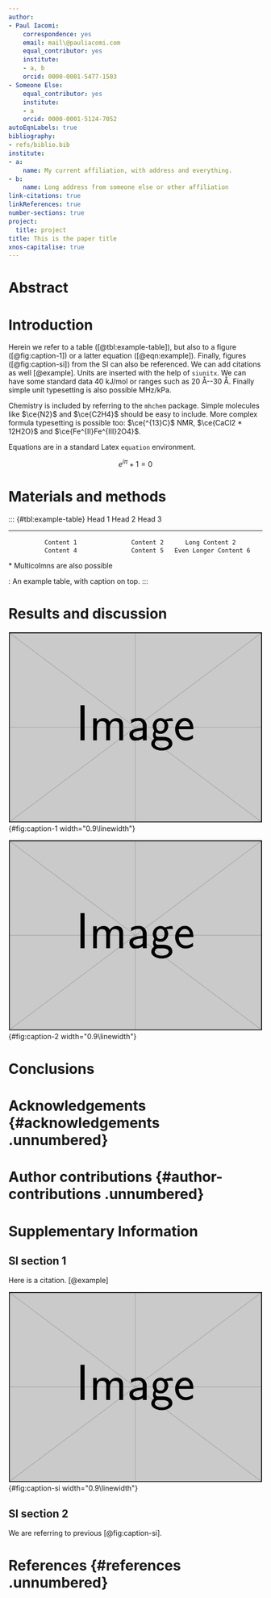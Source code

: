 ```yaml
---
author:
- Paul Iacomi:
    correspondence: yes
    email: mail\@pauliacomi.com
    equal_contributor: yes
    institute:
    - a, b
    orcid: 0000-0001-5477-1503
- Someone Else:
    equal_contributor: yes
    institute:
    - a
    orcid: 0000-0001-5124-7052
autoEqnLabels: true
bibliography:
- refs/biblio.bib
institute:
- a:
    name: My current affiliation, with address and everything.
- b:
    name: Long address from someone else or other affiliation
link-citations: true
linkReferences: true
number-sections: true
project:
  title: project
title: This is the paper title
xnos-capitalise: true
---
```


Abstract
========

Introduction
============

Herein we refer to a table ([@tbl:example-table]), but also to a figure ([@fig:caption-1]) or a
latter equation ([@eqn:example]). Finally, figures ([@fig:caption-si]) from the SI can also be
referenced. We can add citations as well [@example]. Units are inserted with the help of `siunitx`.
We can have some standard data 40 kJ/mol or ranges such as 20 Å--30 Å. Finally simple unit
typesetting is also possible MHz/kPa.

Chemistry is included by referring to the `mhchem` package. Simple molecules like $\ce{N2}$ and
$\ce{C2H4}$ should be easy to include. More complex formula typesetting is possible too:
$\ce{^{13}C}$ NMR, $\ce{CaCl2 * 12H2O}$ and $\ce{Fe^{II}Fe^{III}2O4}$.

Equations are in a standard Latex `equation` environment.

$$\label{eqn:example}
    e^{i\pi} + 1 = 0$$

Materials and methods
=====================

::: {#tbl:example-table}
                Head 1                 Head 2            Head 3
  ---------------------------------- ----------- -----------------------
              Content 1               Content 2      Long Content 2
              Content 4               Content 5   Even Longer Content 6
   \* Multicolmns are also possible              

  :  An example table, with caption on top.
:::

Results and discussion
======================

![ Example small figure and its caption. ](figs/example-image.png){#fig:caption-1
width="0.9\\linewidth"}

![ Example twocolumn large figure. ](figs/example-image.png){#fig:caption-2 width="0.9\\linewidth"}

Conclusions
===========

Acknowledgements {#acknowledgements .unnumbered}
================

Author contributions {#author-contributions .unnumbered}
====================

Supplementary Information
=========================

SI section 1
------------

Here is a citation. [@example]

![ Example caption. ](figs/example-image.png){#fig:caption-si width="0.9\\linewidth"}

SI section 2
------------

We are referring to previous [@fig:caption-si].

References {#references .unnumbered}
==========
